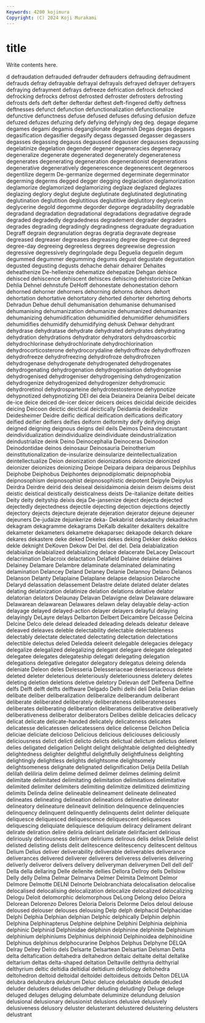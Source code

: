 ```yaml
---
Keywords: 4200 kojimura
Copyright: (C) 2024 Koji Murakami
---
```


# title

Write contents here.



d defraudation defrauded defrauder defrauders defrauding defraudment
defrauds defray defrayable defrayal defrayals defrayed defrayer defrayers defraying defrayment
defrays defreeze defrication defrock defrocked defrocking defrocks defrost defrosted defroster
defrosters defrosting defrosts defs deft defter defterdar deftest deft-fingered deftly
deftness deftnesses defunct defunction defunctionalization defunctionalize defunctive defunctness defuse defused
defuses defusing defusion defuze defuzed defuzes defuzing defy defying defyingly
deg deg. degage degame degames degami degamis deganglionate degarnish Degas
degas degases degasification degasifier degasify degass degassed degasser degassers degasses
degassing degauss degaussed degausser degausses degaussing degelatinize degelation degender degener
degeneracies degeneracy degeneralize degenerate degenerated degenerately degenerateness degenerates degenerating degeneration
degenerationist degenerations degenerative degeneratively degenerescence degenerescent degeneroos degentilize degerm De-germanize
degermed degerminate degerminator degerming degerms degged degger degging deglaciation deglamorization
deglamorize deglamorized deglamorizing deglaze deglazed deglazes deglazing deglory deglut deglute
deglutinate deglutinated deglutinating deglutination deglutition deglutitious deglutitive deglutitory deglycerin deglycerine
degold degomme degorder degorge degradability degradable degradand degradation degradational degradations
degradative degrade degraded degradedly degradedness degradement degrader degraders degrades degrading
degradingly degradingness degraduate degraduation Degraff degrain degranulation degras degratia degravate
degrease degreased degreaser degreases degreasing degree degree-cut degreed degree-day degreeing
degreeless degrees degreewise degression degressive degressively degringolade degu Deguelia deguelin
degum degummed degummer degumming degums degust degustate degustation degusted degusting
degusts dehache dehair dehairer Dehaites deheathenize De-hellenize dehematize dehepatize Dehgan
dehisce dehisced dehiscence dehiscent dehisces dehiscing dehistoricize Dehkan Dehlia Dehnel
dehnstufe DeHoff dehonestate dehonestation dehorn dehorned dehorner dehorners dehorning dehorns
dehors dehort dehortation dehortative dehortatory dehorted dehorter dehorting dehorts Dehradun
Dehue dehull dehumanisation dehumanise dehumanised dehumanising dehumanization dehumanize dehumanized dehumanizes
dehumanizing dehumidification dehumidified dehumidifier dehumidifiers dehumidifies dehumidify dehumidifying dehusk Dehwar
dehydrant dehydrase dehydratase dehydrate dehydrated dehydrates dehydrating dehydration dehydrations dehydrator
dehydrators dehydroascorbic dehydrochlorinase dehydrochlorinate dehydrochlorination dehydrocorticosterone dehydrocorydaline dehydroffroze dehydroffrozen dehydrofreeze
dehydrofreezing dehydrofroze dehydrofrozen dehydrogenase dehydrogenate dehydrogenated dehydrogenates dehydrogenating dehydrogenation dehydrogenisation
dehydrogenise dehydrogenised dehydrogeniser dehydrogenising dehydrogenization dehydrogenize dehydrogenized dehydrogenizer dehydromucic dehydroretinol
dehydrosparteine dehydrotestosterone dehypnotize dehypnotized dehypnotizing DEI dei deia Deianeira Deianira
Deibel deicate de-ice deice deiced de-icer deicer deicers deices deicidal
deicide deicides deicing Deicoon deictic deictical deictically Deidamia deidealize Deidesheimer
Deidre deific deifical deification deifications deificatory deified deifier deifiers deifies
deiform deiformity deify deifying deign deigned deigning deignous deigns deil
deils Deimos Deina deincrustant deindividualization deindividualize deindividuate deindustrialization deindustrialize deink
Deino Deinocephalia Deinoceras Deinodon Deinodontidae deinos deinosaur Deinosauria Deinotherium deinstitutionalization
de-insularize deinsularize deintellectualization deintellectualize Deion deionization deionizations deionize deionized deionizer
deionizes deionizing Deiope Deipara deipara deiparous Deiphilus Deiphobe Deiphobus Deiphontes
deipnodiplomatic deipnophobia deipnosophism deipnosophist deipnosophistic deipotent Deipyle Deipylus Deirdra Deirdre
deirid deis deiseal deisidaimonia deisin deism deisms deist deistic deistical
deistically deisticalness deists De-italianize deitate deities Deity deity deityship deixis
deja De-jansenize deject dejecta dejected dejectedly dejectedness dejectile dejecting dejection
dejections dejectly dejectory dejects dejecture dejerate dejeration dejerator dejeune dejeuner
dejeuners De-judaize dejunkerize deka- Dekabrist dekadarchy dekadrachm dekagram dekagramme dekagrams
DeKalb dekaliter dekaliters dekalitre dekameter dekameters dekametre dekaparsec dekapode dekarch
dekare dekares dekastere deke deked Dekeles dekes deking Dekker dekko
dekkos dekle deknight DeKoven Dekow Del Del. del del. Dela
delabialization delabialize delabialized delabializing delace delacerate DeLacey Delacourt delacrimation Delacroix
delactation Delafield Delaine delaine delaines Delainey Delamare Delambre delaminate delaminated
delaminating delamination Delancey Deland Delaney Delanie Delannoy Delano Delanos Delanson
Delanty Delaplaine Delaplane delapse delapsion Delaroche Delaryd delassation delassement Delastre
delate delated delater delates delating delatinization delatinize delation delations delative
delator delatorian delators Delaunay Delavan Delavigne delaw Delaware delaware Delawarean
delawarean Delawares delawn delay delayable delay-action delayage delayed delayed-action delayer
delayers delayful delaying delayingly DeLayre delays Delbarton Delbert Delcambre Delcasse
Delcina Delcine Delco dele delead deleaded deleading deleads deleatur deleave
deleaved deleaves deleble delectability delectable delectableness delectably delectate delectated delectating
delectation delectations delectible delectus deled Deledda deleerit delegable delegacies delegacy
delegalize delegalized delegalizing delegant delegare delegate delegated delegatee delegates delegateship
delegati delegating delegation delegations delegative delegator delegatory delegatus deleing delenda
deleniate Deleon deles Delesseria Delesseriaceae delesseriaceous delete deleted deleter deleterious
deleteriously deleteriousness deletery deletes deleting deletion deletions deletive deletory Delevan
delf Delfeena Delfine delfs Delft delft delfts delftware Delgado Delhi
delhi deli Delia Delian delian delibate deliber deliberalization deliberalize deliberandum
deliberant deliberate deliberated deliberately deliberateness deliberatenesses deliberates deliberating deliberation deliberations
deliberative deliberatively deliberativeness deliberator deliberators Delibes delible delicacies delicacy delicat
delicate delicate-handed delicately delicateness delicates delicatesse delicatessen delicatessens delice delicense
Delichon Delicia deliciae deliciate delicioso Delicious delicious deliciouses deliciously deliciousness
delict delicti delicto delicts delictual delictum delictus delieret delies deligated
deligation Delight delight delightable delighted delightedly delightedness delighter delightful delightfully
delightfulness delighting delightingly delightless delights delightsome delightsomely delightsomeness delignate delignated
delignification Delija Delila Delilah delilah deliliria delim delime delimed delimer
delimes deliming delimit delimitate delimitated delimitating delimitation delimitations delimitative delimited
delimiter delimiters delimiting delimitize delimitized delimitizing delimits Delinda deline delineable
delineament delineate delineated delineates delineating delineation delineations delineative delineator delineatory
delineature delineavit delinition delinquence delinquencies delinquency delinquent delinquently delinquents delint
delinter deliquate deliquesce deliquesced deliquescence deliquescent deliquesces deliquescing deliquiate deliquiesce
deliquium deliracy delirament delirant delirate deliration delire deliria deliriant deliriate
delirifacient delirious deliriously deliriousness delirium deliriums delirous delis delisk Delisle
delist delisted delisting delists delit delitescence delitescency delitescent delitous Delium
Delius deliver deliverability deliverable deliverables deliverance deliverances delivered deliverer deliverers
deliveress deliveries delivering deliverly deliveror delivers delivery deliveryman deliverymen Dell
dell dell' Della della dellaring Delle dellenite dellies Dellora Dellroy
dells Dellslow Delly delly Delma Delmar Delmarva Delmer Delmita Delmont
Delmor Delmore Delmotte DELNI Delnorte Delobranchiata delocalisation delocalise delocalised delocalising
delocalization delocalize delocalized delocalizing Delogu Deloit delomorphic delomorphous DeLong Delong
deloo Delora Delorean Delorenzo Delores Deloria Deloris Delorme Delos deloul
delouse deloused delouser delouses delousing Delp delph delphacid Delphacidae Delphi
Delphia Delphian delphian Delphic delphically Delphin delphin Delphina Delphinapterus Delphine
delphine Delphini Delphinia delphinia delphinic Delphinid Delphinidae delphinin delphinine delphinite
Delphinium delphinium delphiniums Delphinius delphinoid Delphinoidea delphinoidine Delphinus delphinus delphocurarine
Delphos Delphus Delphyne DELQA Delray Delrey Delrio dels Delsarte Delsartean
Delsartian Delsman Delta delta deltafication deltahedra deltahedron deltaic deltaite deltal
deltalike deltarium deltas delta-shaped deltation Deltaville delthyria delthyrial delthyrium deltic
deltidia deltidial deltidium deltiology deltohedra deltohedron deltoid deltoidal deltoidei deltoideus
deltoids Delton DELUA delubra delubrubra delubrum Deluc deluce deludable delude
deluded deluder deluders deludes deludher deluding deludingly Deluge deluge deluged
deluges deluging delumbate deluminize delundung delusion delusional delusionary delusionist delusions
delusive delusively delusiveness delusory deluster delusterant delustered delustering delusters delustrant
